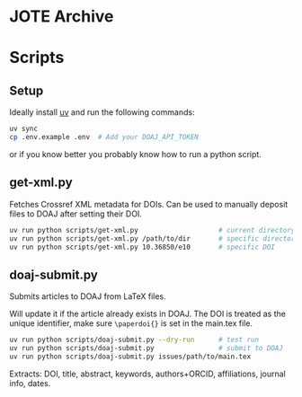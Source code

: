 # JOTE Archive

# Scripts

## Setup

Ideally install [uv](https://docs.astral.sh/uv/) and run the following commands:

```bash
uv sync
cp .env.example .env  # Add your DOAJ_API_TOKEN
```

or if you know better you probably know how to run a python script.

## get-xml.py

Fetches Crossref XML metadata for DOIs. Can be used to manually deposit files to DOAJ after setting their DOI.

```bash
uv run python scripts/get-xml.py                    # current directory
uv run python scripts/get-xml.py /path/to/dir       # specific directory
uv run python scripts/get-xml.py 10.36850/e10       # specific DOI
```

## doaj-submit.py

Submits articles to DOAJ from LaTeX files.

Will update it if the article already exists in DOAJ. The DOI is treated as the unique identifier, make sure `\paperdoi{}` is set in the main.tex file.

```bash
uv run python scripts/doaj-submit.py --dry-run      # test run
uv run python scripts/doaj-submit.py                # submit to DOAJ
uv run python scripts/doaj-submit.py issues/path/to/main.tex                # submit specific article
```

Extracts: DOI, title, abstract, keywords, authors+ORCID, affiliations, journal info, dates.
